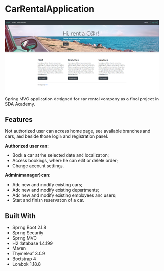 # CarRentalApplication

<img src="https://github.com/lukmie/CarRentalApplication/blob/master/src/main/resources/static/img/main.PNG" width="800"/>
Spring MVC application designed for car rental company as a final project in SDA Academy.

## Features
Not authorized user can access home page, see available branches and cars, and beside those login and registration panel.

**Authorized user can:**
- Book a car at the selected date and localization;
- Access bookings, where he can edit or delete order;
- Change account settings.

**Admin(manager) can:**
- Add new and modify existing cars;
- Add new and modify existing departments;
- Add new and modify existing employees and users;
- Start and finish reservation of a car.

## Built With
* Spring Boot 2.1.8
* Spring Security
* Spring MVC
* H2 database 1.4.199
* Maven 
* Thymeleaf 3.0.9
* Bootstrap 4
* Lombok 1.18.8
